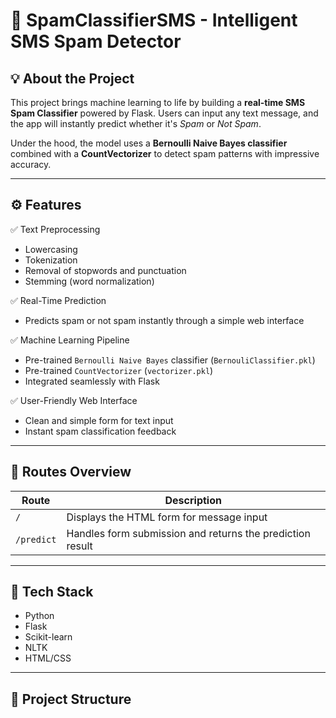 # 📩 SpamClassifierSMS - Intelligent SMS Spam Detector

## 💡 About the Project
This project brings machine learning to life by building a **real-time SMS Spam Classifier** powered by Flask. Users can input any text message, and the app will instantly predict whether it's *Spam* or *Not Spam*. 

Under the hood, the model uses a **Bernoulli Naive Bayes classifier** combined with a **CountVectorizer** to detect spam patterns with impressive accuracy.

---

## ⚙️ Features

✅ Text Preprocessing  
- Lowercasing  
- Tokenization  
- Removal of stopwords and punctuation  
- Stemming (word normalization)  

✅ Real-Time Prediction  
- Predicts spam or not spam instantly through a simple web interface  

✅ Machine Learning Pipeline  
- Pre-trained `Bernoulli Naive Bayes` classifier (`BernouliClassifier.pkl`)  
- Pre-trained `CountVectorizer` (`vectorizer.pkl`)  
- Integrated seamlessly with Flask  

✅ User-Friendly Web Interface  
- Clean and simple form for text input  
- Instant spam classification feedback

---

## 🚦 Routes Overview

| Route | Description |
|-------|-------------|
| `/` | Displays the HTML form for message input |
| `/predict` | Handles form submission and returns the prediction result |

---

## 💼 Tech Stack

- Python
- Flask
- Scikit-learn
- NLTK
- HTML/CSS

---

## 📂 Project Structure

